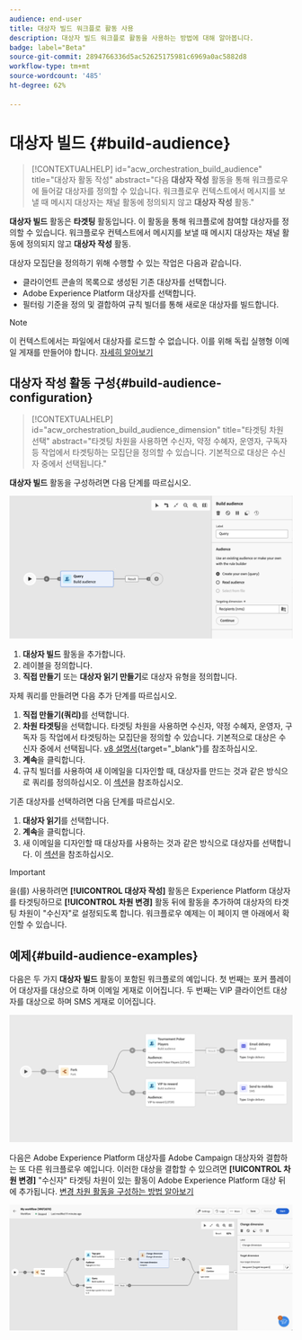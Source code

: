 ```yaml
---
audience: end-user
title: 대상자 빌드 워크플로 활동 사용
description: 대상자 빌드 워크플로 활동을 사용하는 방법에 대해 알아봅니다.
badge: label="Beta"
source-git-commit: 2894766336d5ac52625175981c6969a0ac5882d8
workflow-type: tm+mt
source-wordcount: '485'
ht-degree: 62%

---
```



# 대상자 빌드 {#build-audience}

>[!CONTEXTUALHELP]
>id="acw_orchestration_build_audience"
>title="대상자 활동 작성"
>abstract="다음 **대상자 작성** 활동을 통해 워크플로우에 들어갈 대상자를 정의할 수 있습니다. 워크플로우 컨텍스트에서 메시지를 보낼 때 메시지 대상자는 채널 활동에 정의되지 않고 **대상자 작성** 활동."


**대상자 빌드** 활동은 **타겟팅** 활동입니다. 이 활동을 통해 워크플로에 참여할 대상자를 정의할 수 있습니다. 워크플로우 컨텍스트에서 메시지를 보낼 때 메시지 대상자는 채널 활동에 정의되지 않고 **대상자 작성** 활동.

대상자 모집단을 정의하기 위해 수행할 수 있는 작업은 다음과 같습니다.

* 클라이언트 콘솔의 목록으로 생성된 기존 대상자를 선택합니다.
* Adobe Experience Platform 대상자를 선택합니다.
* 필터링 기준을 정의 및 결합하여 규칙 빌더를 통해 새로운 대상자를 빌드합니다.

>[!NOTE]
>
>이 컨텍스트에서는 파일에서 대상자를 로드할 수 없습니다. 이를 위해 독립 실행형 이메일 게재를 만들어야 합니다. [자세히 알아보기](../../audience/about-recipients.md)

<!--
The **Build audience** activity can be placed at the beginning of the workflow or after any other activity. Any activity can be placed after the **Build audience**.
-->

## 대상자 작성 활동 구성{#build-audience-configuration}

>[!CONTEXTUALHELP]
>id="acw_orchestration_build_audience_dimension"
>title="타겟팅 차원 선택"
>abstract="타겟팅 차원을 사용하면 수신자, 약정 수혜자, 운영자, 구독자 등 작업에서 타겟팅하는 모집단을 정의할 수 있습니다. 기본적으로 대상은 수신자 중에서 선택됩니다."


**대상자 빌드** 활동을 구성하려면 다음 단계를 따르십시오.

![](../assets/workflow-audience.png)

1. **대상자 빌드** 활동을 추가합니다.
1. 레이블을 정의합니다.
1. **직접 만들기** 또는 **대상자 읽기 만들기**&#x200B;로 대상자 유형을 정의합니다.

자체 쿼리를 만들려면 다음 추가 단계를 따르십시오.

1. **직접 만들기(쿼리)**&#x200B;를 선택합니다.
1. **차원 타겟팅**&#x200B;을 선택합니다. 타겟팅 차원을 사용하면 수신자, 약정 수혜자, 운영자, 구독자 등 작업에서 타겟팅하는 모집단을 정의할 수 있습니다. 기본적으로 대상은 수신자 중에서 선택됩니다. [v8 설명서](https://experienceleague.adobe.com/docs/campaign/automation/workflows/introduction/wf-type/targeting-workflows.html#targeting-and-filtering-dimensions){target="_blank"}를 참조하십시오.
1. **계속**&#x200B;을 클릭합니다.
1. 규칙 빌더를 사용하여 새 이메일을 디자인할 때, 대상자를 만드는 것과 같은 방식으로 쿼리를 정의하십시오. 이 [섹션](../../audience/segment-builder.md)을 참조하십시오.

기존 대상자를 선택하려면 다음 단계를 따르십시오.

1. **대상자 읽기**&#x200B;를 선택합니다.
1. **계속**&#x200B;을 클릭합니다.
1. 새 이메일을 디자인할 때 대상자를 사용하는 것과 같은 방식으로 대상자를 선택합니다. 이 [섹션](../../audience/add-audience.md)을 참조하십시오.

>[!IMPORTANT]
>
>을(를) 사용하려면 **[!UICONTROL 대상자 작성]** 활동은 Experience Platform 대상자를 타겟팅하므로 **[!UICONTROL 차원 변경]** 활동 뒤에 활동을 추가하여 대상자의 타겟팅 차원이 &quot;수신자&quot;로 설정되도록 합니다. 워크플로우 예제는 이 페이지 맨 아래에서 확인할 수 있습니다.

## 예제{#build-audience-examples}

다음은 두 가지 **대상자 빌드** 활동이 포함된 워크플로의 예입니다. 첫 번째는 포커 플레이어 대상자를 대상으로 하며 이메일 게재로 이어집니다. 두 번째는 VIP 클라이언트 대상자를 대상으로 하며 SMS 게재로 이어집니다.

![](../assets/workflow-audience-example.png)

다음은 Adobe Experience Platform 대상자를 Adobe Campaign 대상자와 결합하는 또 다른 워크플로우 예입니다. 이러한 대상을 결합할 수 있으려면 **[!UICONTROL 차원 변경]** &quot;수신자&quot; 타겟팅 차원이 있는 활동이 Adobe Experience Platform 대상 뒤에 추가됩니다. [변경 차원 활동을 구성하는 방법 알아보기](change-dimension.md)

![](../assets/workflow-audience-aep.png)
